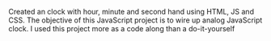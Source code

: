 Created an clock with hour, minute and second hand using HTML, JS and CSS. 
The objective of this JavaScript project is to wire up analog JavaScript clock.
I used this project more as a code along than a do-it-yourself
